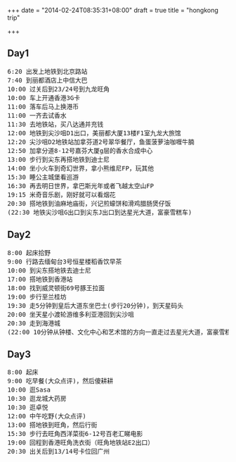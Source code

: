 +++
date = "2014-02-24T08:35:31+08:00"
draft = true
title = "hongkong trip"

+++



## Day1

<pre>
6:20 出发上地铁到北京路站
7:40 到丽都酒店上中信大巴
10:00 过关后到23/24号到九龙旺角
10:00 车上开通香港3G卡
11:00 落车后马上换港币
11:00 一齐去试香水
11:30 去地铁站，买八达通并充钱
12:00 地铁到尖沙咀D1出口，美丽都大厦13楼F1室九龙大旅馆
12:20 尖沙咀D2地铁站加拿芬道2号翠华餐厅，鱼蛋菠萝油咖喱牛腩
12:50 加拿分道8-12号嘉芬大厦g层的香水合成中心
13:00 步行到尖东再搭地铁到迪士尼
14:00 坐小火车到奇幻世界，拿小熊维尼FP，玩其他
15:30 睡公主城堡看巡游
16:30 再去明日世界，拿巴斯光年或者飞越太空山FP
19:15 米奇音乐剧，刚好就可以看烟花
20:30 搭地铁到油麻地庙街，兴记煎蠔饼和滑鸡腊肠煲仔饭
(22:30 地铁尖沙咀G出口到尖东J出口到达星光大道，富豪雪糕车)
</pre>

## Day2

<pre>
8:00 起床拾野
9:00 行路去缅甸台3号恒星楼稻香饮早茶
10:00 到尖东搭地铁去迪士尼
17:00 搭地铁到香港站
18:00 找到威灵顿街69号豚王拉面
19:00 步行至兰桂坊
19:30 走5分钟到皇后大道东坐巴士(步行20分钟)，到天星码头
20:00 坐天星小渡轮游维多利亚港回到尖沙咀
20:30 走到海港城
(22:00 10分钟从钟楼、文化中心和艺术馆的方向一直走过去星光大道，富豪雪糕车)
</pre>

## Day3

<pre>
8:00 起床
9:00 吃早餐(大众点评)，然后傻耕耕
10:00 逛Sasa
10:30 逛龙城大药房
10:30 逛卓悦
12:00 中午吃野(大众点评)
13:00 搭地铁到旺角，然后行街
15:30 步行去旺角西洋菜街6-12号百老汇睇电影
19:00 回程到香港旺角洗衣街（旺角地铁站E2出口）
20:30 出关后到13/14号卡位回广州
</pre>